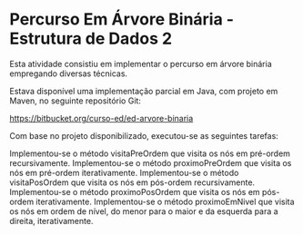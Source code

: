 # Percurso Em Árvore Binária - Estrutura de Dados 2

Esta atividade consistiu em implementar o percurso em árvore binária empregando diversas técnicas.

Estava disponível uma implementação parcial em Java, com projeto em Maven, no seguinte repositório Git:

https://bitbucket.org/curso-ed/ed-arvore-binaria

Com base no projeto disponibilizado, executou-se as seguintes tarefas:

Implementou-se o método visitaPreOrdem que visita os nós em pré-ordem recursivamente.
Implementou-se o método proximoPreOrdem que visita os nós em pré-ordem iterativamente.
Implementou-se o método visitaPosOrdem que visita os nós em pós-ordem recursivamente.
Implementou-se o método proximoPosOrdem que visita os nós em pós-ordem iterativamente.
Implementou-se o método proximoEmNivel que visita os nós em ordem de nível, do menor para o maior e da esquerda para a direita, iterativamente.
